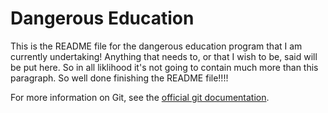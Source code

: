 # Dangerous Education

This is the README file for the dangerous education program that I am currently undertaking! Anything that needs to, or that I wish to be, said will be put here. So in all liklihood it's not going to contain much more than this paragraph. So well done finishing the README file!!!!

For more information on Git, see the [official git documentation](http://git-scm.com).